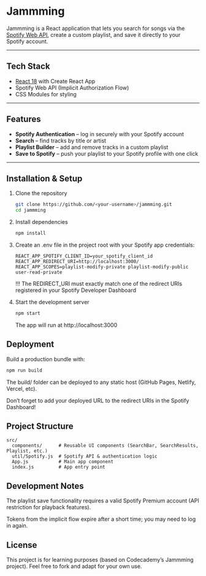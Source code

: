 # Jammming 

Jammming is a React application that lets you search for songs via the [Spotify Web API](https://developer.spotify.com/documentation/web-api/), create a custom playlist, and save it directly to your Spotify account.

---

## Tech Stack
- [React 18](https://react.dev/) with Create React App
- Spotify Web API (Implicit Authorization Flow)
- CSS Modules for styling

---

## Features
- **Spotify Authentication** – log in securely with your Spotify account  
- **Search** – find tracks by title or artist  
- **Playlist Builder** – add and remove tracks in a custom playlist  
- **Save to Spotify** – push your playlist to your Spotify profile with one click  

---

## Installation & Setup

1. Clone the repository
   ```bash
   git clone https://github.com/<your-username>/jammming.git
   cd jammming
   ```

2. Install dependencies
    ```bash
    npm install
    ```

3. Create an .env file in the project root with your Spotify app credentials:
    ```env
    REACT_APP_SPOTIFY_CLIENT_ID=your_spotify_client_id
    REACT_APP_REDIRECT_URI=http://localhost:3000/
    REACT_APP_SCOPES=playlist-modify-private playlist-modify-public user-read-private
    ```
    !!! The REDIRECT_URI must exactly match one of the redirect URIs registered in your Spotify Developer Dashboard


4. Start the development server
    ```bash
    npm start
    ```

    The app will run at http://localhost:3000


## Deployment

Build a production bundle with:

```bash
npm run build
```

The build/ folder can be deployed to any static host (GitHub Pages, Netlify, Vercel, etc).

Don’t forget to add your deployed URL to the redirect URIs in the Spotify Dashboard!

## Project Structure

```text
src/
  components/      # Reusable UI components (SearchBar, SearchResults, Playlist, etc.)
  util/Spotify.js  # Spotify API & authentication logic
  App.js           # Main app component
  index.js         # App entry point
```

## Development Notes

The playlist save functionality requires a valid Spotify Premium account (API restriction for playback features).

Tokens from the implicit flow expire after a short time; you may need to log in again.

## License

This project is for learning purposes (based on Codecademy’s Jammming project).
Feel free to fork and adapt for your own use.
